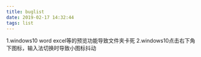 ```yaml
---
title: buglist
date: 2019-02-17 14:32:44
tags: list
---
```

1.windows10 word excel等的预览功能导致文件夹卡死
2.windows10点击右下角下图标，输入法切换时导致小图标抖动